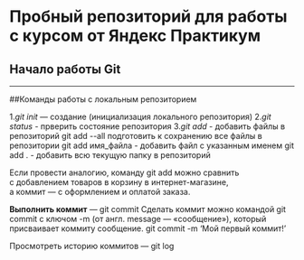 # Пробный репозиторий для работы с курсом от Яндекс Практикум
## Начало работы Git
---
##Команды работы с локальным репозиторием


1.*git init* — создание (инициализация локального репозитория)
2.*git status* - прверить состояние репозитория
3.*git add* - добавить файлы в репозиторий
	git add --all подготовить к сохранению все файлы в репозитории
	git add имя_файла - добавить файл с указанным именем
	git add . - добавить всю текущую папку в репозиторий


Если провести аналогию, команду git add можно сравнить  
с добавлением товаров в корзину в интернет-магазине,  
а коммит — с оформлением и оплатой заказа.


**Выполнить коммит** — git commit
Сделать коммит можно командой git commit c ключом -m 
(от англ. message — «сообщение»), 
который присваивает коммиту сообщение.
git commit -m ‘Мой первый коммит!’

Просмотреть историю коммитов — git log